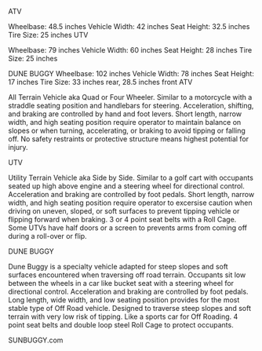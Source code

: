 ATV

Wheelbase: 48.5 inches Vehicle Width: 42 inches Seat Height: 32.5 inches Tire Size: 25 inches
UTV

Wheelbase: 79 inches Vehicle Width: 60 inches Seat Height: 28 inches Tire Size: 25 inches

DUNE BUGGY
Wheelbase: 102 inches Vehicle Width: 78 inches Seat Height: 17 inches Tire Size: 33 inches rear, 28.5 inches front
ATV

All Terrain Vehicle aka Quad or Four Wheeler. Similar to a motorcycle with a straddle seating position and handlebars for steering. Acceleration, shifting, and braking are controlled by hand and foot levers. Short length, narrow width, and high seating position require operator to maintain balance on slopes or when turning, accelerating, or braking to avoid tipping or falling off. No safety restraints or protective structure means highest potential for injury.

UTV

Utility Terrain Vehicle aka Side by Side. Similar to a golf cart with occupants seated up high above engine and a steering wheel for directional control. Acceleration and braking are controlled by foot pedals. Short length, narrow width, and high seating position require operator to excersise caution when driving on uneven, sloped, or soft surfaces to prevent tipping vehicle or flipping forward when braking. 3 or 4 point seat belts with a Roll Cage. Some UTVs have half doors or a screen to prevents arms from coming off during a roll-over or flip.

DUNE BUGGY

Dune Buggy is a specialty vehicle adapted for steep slopes and soft surfaces encountered when traversing off road terrain. Occupants sit low between the wheels in a car like bucket seat with a steering wheel for directional control. Acceleration and braking are controlled by foot pedals. Long length, wide width, and low seating position provides for the most stable type of Off Road vehicle. Designed to traverse steep slopes and soft terrain with very low risk of tipping. Like a sports car for Off Roading. 4 point seat belts and double loop steel Roll Cage to protect occupants.

SUNBUGGY.com
